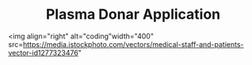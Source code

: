 <h1 align="center">Plasma Donar Application</h1>


<img align="right" alt="coding"width="400" src=https://media.istockphoto.com/vectors/medical-staff-and-patients-vector-id1277323476"
</p>
